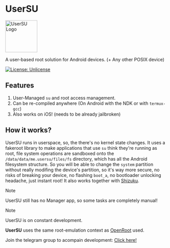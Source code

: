 # UserSU

<img width="100" height="100" alt="UserSU Logo" src="https://github.com/user-attachments/assets/f8d1a3f5-eade-404c-9d2e-710eb66168cf" />

A user-based root solution for Android devices. (+ Any other POSIX device)

[![License: Unlicense](https://img.shields.io/badge/license-Unlicense-blue.svg)](http://unlicense.org/)


## Features

1. User-Managed `su` and root access management.
2. Can be re-compiled anywhere (On Android with the NDK or with `termux-gcc`)
3. Also works on iOS! (needs to be already jailbroken)

## How it works?

UserSU runs in userspace, so, the there's no kernel state changes. It uses a fakeroot library to make applications that use `su` think they're running as root, file system operations are sandboxed onto the `/data/data/me.usersu/files/fs` directory, which has all the Android filesystem structure. So you will be able to change the `system` partition without really modifing the device's partition, so it's way more secure, no risks of breaking your device, no flashing `boot_a`, no bootloader unlocking headache, just instant root! It also works together with [Shizuku](https://github.com/rikkaapps/shizuku).

>[!NOTE]
> UserSU still has no Manager app, so some tasks are completely manual!

>[!NOTE]
> UserSU is on constant development.

**UserSU** uses the same root-emulation context as [OpenRoot](https://github.com/oakymacintosh/openroot) used.

Join the telegram group to acompain development:
[Click here!](https://t.me/usersu_root)
